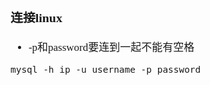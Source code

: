 <span  style="font-family: Simsun,serif; font-size: 17px; ">

### 连接linux 

- -p和password要连到一起不能有空格
~~~
mysql -h ip -u username -p password
~~~

</span>